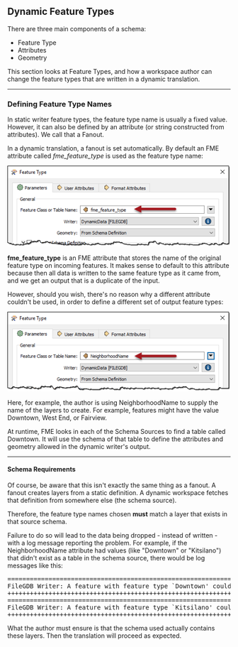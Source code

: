 ## Dynamic Feature Types ##

There are three main components of a schema:

- Feature Type
- Attributes
- Geometry

This section looks at Feature Types, and how a workspace author can change the feature types that are written in a dynamic translation.

---

### Defining Feature Type Names ###

In static writer feature types, the feature type name is usually a fixed value. However, it can also be defined by an attribute (or string constructed from attributes). We call that a Fanout.

In a dynamic translation, a fanout is set automatically. By default an FME attribute called *fme&#95;feature&#95;type* is used as the feature type name:

![](./Images/Img3.043.DynamicWriterFTParameter.png)

**fme&#95;feature&#95;type** is an FME attribute that stores the name of the original feature type on incoming features. It makes sense to default to this attribute because then all data is written to the same feature type as it came from, and we get an output that is a duplicate of the input.

However, should you wish, there's no reason why a different attribute couldn't be used, in order to define a different set of output feature types:

![](./Images/Img3.044.DynamicWriterFTParameterSet.png)

Here, for example, the author is using NeighborhoodName to supply the name of the layers to create. For example, features might have the value Downtown, West End, or Fairview.

At runtime, FME looks in each of the Schema Sources to find a table called Downtown. It will use the schema of that table to define the attributes and geometry allowed in the dynamic writer's output.

---

#### Schema Requirements ####

Of course, be aware that this isn't exactly the same thing as a fanout. A fanout creates layers from a static definition. A dynamic workspace fetches that definition from somewhere else (the schema source).

Therefore, the feature type names chosen **must** match a layer that exists in that source schema.

Failure to do so will lead to the data being dropped - instead of written - with a log message reporting the problem. For example, if the NeighborhoodName attribute had values (like "Downtown" or "Kitsilano") that didn't exist as a table in the schema source, there would be log messages like this:

<pre>
===========================================================================
FileGDB Writer: A feature with feature type `Downtown' could not be written
+++++++++++++++++++++++++++++++++++++++++++++++++++++++++++++++++++++++++++
===========================================================================
FileGDB Writer: A feature with feature type `Kitsilano' could not be written
+++++++++++++++++++++++++++++++++++++++++++++++++++++++++++++++++++++++++++
</pre>

What the author must ensure is that the schema used actually contains these layers. Then the translation will proceed as expected.